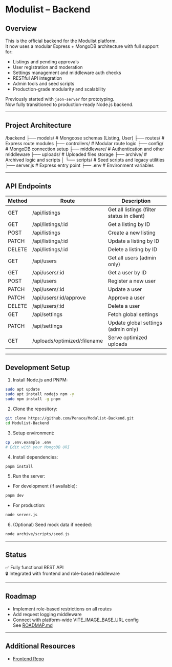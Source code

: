 # Modulist – Backend

## Overview

This is the official backend for the Modulist platform.  
It now uses a modular Express + MongoDB architecture with full support for:

- Listings and pending approvals
- User registration and moderation
- Settings management and middleware auth checks
- RESTful API integration
- Admin tools and seed scripts
- Production-grade modularity and scalability

Previously started with `json-server` for prototyping.  
Now fully transitioned to production-ready Node.js backend.

---

## Project Architecture

/backend
├── models/             # Mongoose schemas (Listing, User)
├── routes/             # Express route modules
├── controllers/        # Modular route logic
├── config/             # MongoDB connection setup
├── middleware/         # Authentication and other middleware
├── uploads/            # Uploaded files storage
├── archive/            # Archived logic and scripts
│   └── scripts/        # Seed scripts and legacy utilities
├── server.js           # Express entry point
├── .env                # Environment variables

---

## API Endpoints

| Method | Route                                   | Description                                |
|--------|-----------------------------------------|--------------------------------------------|
| GET    | /api/listings                           | Get all listings (filter status in client) |
| GET    | /api/listings/:id                       | Get a listing by ID                        |
| POST   | /api/listings                           | Create a new listing                       |
| PATCH  | /api/listings/:id                       | Update a listing by ID                     |
| DELETE | /api/listings/:id                       | Delete a listing by ID                     |
| GET    | /api/users                              | Get all users (admin only)                 |
| GET    | /api/users/:id                          | Get a user by ID                           |
| POST   | /api/users                              | Register a new user                        |
| PATCH  | /api/users/:id                          | Update a user                              |
| PATCH  | /api/users/:id/approve                  | Approve a user                             |
| DELETE | /api/users/:id                          | Delete a user                              |
| GET    | /api/settings                           | Fetch global settings                      |
| PATCH  | /api/settings                           | Update global settings (admin only)        |
| GET    | /uploads/optimized/:filename            | Serve optimized uploads                    |

---
## Development Setup

1. Install Node.js and PNPM:
```bash
sudo apt update
sudo apt install nodejs npm -y
sudo npm install -g pnpm
```

2. Clone the repository:
```bash
git clone https://github.com/Penace/Modulist-Backend.git
cd Modulist-Backend
```

3. Setup environment:
```bash
cp .env.example .env
# Edit with your MongoDB URI
```

4. Install dependencies:
```bash
pnpm install
```

5. Run the server:
- For development (if available):
```bash
pnpm dev
```
- For production:
```bash
node server.js
```

6. (Optional) Seed mock data if needed:
```bash
node archive/scripts/seed.js
```

---
## **Status**  
✅ Fully functional REST API  
🔒 Integrated with frontend and role-based middleware

---
## **Roadmap**
- Implement role-based restrictions on all routes  
- Add request logging middleware  
- Connect with platform-wide VITE_IMAGE_BASE_URL config  
See [ROADMAP.md](./ROADMAP.md)

---
## **Additional Resources**
- [Frontend Repo](https://github.com/Penace/Modulist-Frontend)
